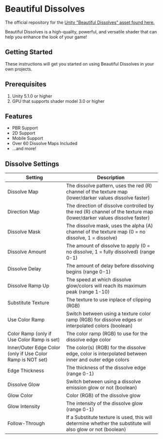 # Beautiful Dissolves

The official repository for the [Unity "Beautiful Dissolves" asset found here.](https://www.assetstore.unity3d.com/en/#!/content/47771)

Beautiful Dissolves is a high-quality, powerful, and versatile shader that can help you enhance the look of your game!

## Getting Started

These instructions will get you started on using Beautiful Dissolves in your own projects.

## Prerequisites

1. Unity 5.1.0 or higher
2. GPU that supports shader model 3.0 or higher

## Features

* PBR Support
* 2D Support
* Mobile Support
* Over 60 Dissolve Maps Included
* ...and more!

## Dissolve Settings
| Setting        | Description  |
| ------------- |-------------|
| Dissolve Map     | The dissolve pattern, uses the red (R) channel of the texture map (lower/darker values dissolve faster) |
| Direction Map      | The direction of dissolve controlled by the red (R) channel of the texture map (lower/darker values dissolve faster)     |
| Dissolve Mask | The dissolve mask, uses the alpha (A) channel of the texture map (0 = no dissolve, 1 = dissolve)      |
| Dissolve Amount | The amount of dissolve to apply (0 = no dissolve, 1 = fully dissolved) (range 0-1) |
| Dissolve Delay | The amount of delay before dissolving begins (range 0-1) |
| Dissolve Ramp Up | The speed at which dissolve glow/colors will reach its maximum peak (range 1-10) |
| Substitute Texture | The texture to use inplace of clipping (RGB) |
| Use Color Ramp | Switch between using a texture color ramp (RGB) for dissolve edges or interpolated colors (boolean) |
| Color Ramp (only if Use Color Ramp is set) | The color ramp (RGB) to use for the dissolve edge color |
| Inner/Outer Edge Color (only if Use Color Ramp is NOT set) | The color(s) (RGB) for the dissolve edge, color is interpolated between inner and outer edge colors |
| Edge Thickness | The thickness of the dissolve edge (range 0-1) |
| Dissolve Glow | Switch between using a dissolve emission glow or not (boolean) |
| Glow Color | Color (RGB) of the dissolve glow |
| Glow Intensity | The intensity of the dissolve glow (range 0-1) |
| Follow-Through | If a Substitute texture is used, this will determine whether the substitute will also glow or not (boolean) |
